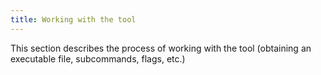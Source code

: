 ```yaml
---
title: Working with the tool
---
```


This section describes the process of working with the tool (obtaining an executable file, subcommands, flags, etc.)
